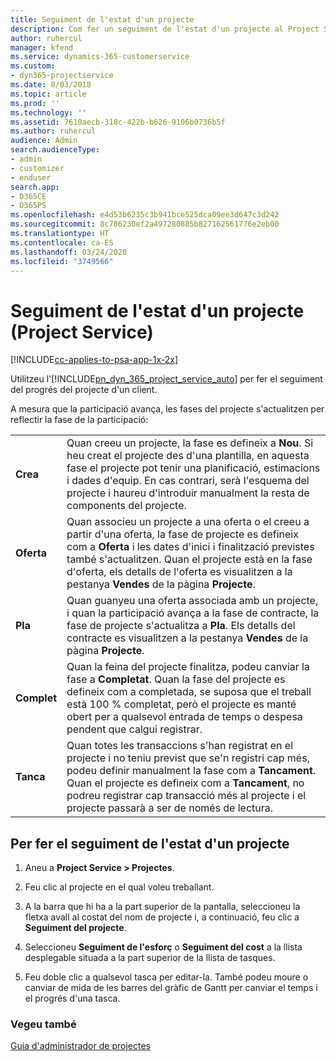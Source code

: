 ```yaml
---
title: Seguiment de l'estat d'un projecte
description: Com fer un seguiment de l'estat d'un projecte al Project Service
author: ruhercul
manager: kfend
ms.service: dynamics-365-customerservice
ms.custom:
- dyn365-projectservice
ms.date: 8/03/2018
ms.topic: article
ms.prod: ''
ms.technology: ''
ms.assetid: 7610aecb-318c-422b-b626-9106b0736b5f
ms.author: ruhercul
audience: Admin
search.audienceType:
- admin
- customizer
- enduser
search.app:
- D365CE
- D365PS
ms.openlocfilehash: e4d53b6235c3b941bce525dca09ee3d647c3d242
ms.sourcegitcommit: 8c786230ef2a497280885b827162561776e2eb00
ms.translationtype: HT
ms.contentlocale: ca-ES
ms.lasthandoff: 03/24/2020
ms.locfileid: "3749566"
---
```

# <a name="track-a-projects-status-project-service"></a>Seguiment de l'estat d'un projecte (Project Service)

[!INCLUDE[cc-applies-to-psa-app-1x-2x](../includes/cc-applies-to-psa-app-1x-2x.md)]

Utilitzeu l'[!INCLUDE[pn_dyn_365_project_service_auto](../includes/pn-dyn-365-project-service-auto.md)] per fer el seguiment del progrés del projecte d'un client.  

A mesura que la participació avança, les fases del projecte s'actualitzen per reflectir la fase de la participació:  


|              |                                                                                                                                                                                                                                                                                                  |
|--------------|--------------------------------------------------------------------------------------------------------------------------------------------------------------------------------------------------------------------------------------------------------------------------------------------------|
|   **Crea**    | Quan creeu un projecte, la fase es defineix a **Nou**. Si heu creat el projecte des d'una plantilla, en aquesta fase el projecte pot tenir una planificació, estimacions i dades d'equip. En cas contrari, serà l'esquema del projecte i haureu d'introduir manualment la resta de components del projecte. |
|  **Oferta**   |      Quan associeu un projecte a una oferta o el creeu a partir d'una oferta, la fase de projecte es defineix com a **Oferta** i les dates d'inici i finalització previstes també s'actualitzen. Quan el projecte està en la fase d'oferta, els detalls de l'oferta es visualitzen a la pestanya **Vendes** de la pàgina **Projecte**.      |
|   **Pla**   |                                     Quan guanyeu una oferta associada amb un projecte, i quan la participació avança a la fase de contracte, la fase de projecte s'actualitza a **Pla**. Els detalls del contracte es visualitzen a la pestanya **Vendes** de la pàgina **Projecte**.                                      |
| **Complet** |                    Quan la feina del projecte finalitza, podeu canviar la fase a **Completat**. Quan la fase del projecte es defineix com a completada, se suposa que el treball està 100 % completat, però el projecte es manté obert per a qualsevol entrada de temps o despesa pendent que calgui registrar.                     |
|  **Tanca**   |           Quan totes les transaccions s'han registrat en el projecte i no teniu previst que se'n registri cap més, podeu definir manualment la fase com a **Tancament**. Quan el projecte es defineix com a **Tancament**, no podreu registrar cap transacció més al projecte i el projecte passarà a ser de només de lectura.           |

## <a name="to-track-a-projects-status"></a>Per fer el seguiment de l'estat d'un projecte  

1.  Aneu a **Project Service > Projectes**.  

2.  Feu clic al projecte en el qual voleu treballant.  

3.  A la barra que hi ha a la part superior de la pantalla, seleccioneu la fletxa avall al costat del nom de projecte i, a continuació, feu clic a **Seguiment del projecte**.  

4.  Seleccioneu **Seguiment de l'esforç** o **Seguiment del cost** a la llista desplegable situada a la part superior de la llista de tasques.  

5.  Feu doble clic a qualsevol tasca per editar-la. També podeu moure o canviar de mida de les barres del gràfic de Gantt per canviar el temps i el progrés d'una tasca.  

### <a name="see-also"></a>Vegeu també  
 [Guia d'administrador de projectes](../project-service/project-manager-guide.md)
